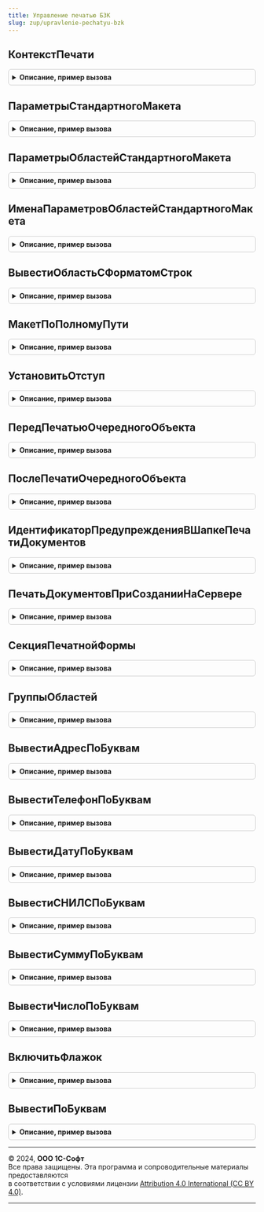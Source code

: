 ```yaml
---
title: Управление печатью БЗК
slug: zup/upravlenie-pechatyu-bzk
---
```



## КонтекстПечати
<details style="margin: 1em 0; padding: 0.5em; border: 1px solid #ccc; border-radius: 6px;">

<summary style="font-weight: bold; cursor: pointer;">Описание, пример вызова</summary>

```bsl

// Возвращает структуру параметров печати.
//
// Параметры:
//   МетаданныеМакета  - ОбъектМетаданных: Макет - Метаданные макета печатной формы.
//   МассивОбъектов    - Массив                  - Список печатаемых объектов.
//   ОбъектыПечати     - СписокЗначений          - Соответствие между объектами и областями табличного документа.
//       Параметры "МассивОбъектов" и "ОбъектыПечати" передаются из процедуры Печать "как есть".
//       См. описание одноименных параметров в УправлениеПечатьюПереопределяемый.ПриПечати.
//   ТабличныйДокумент - ТабличныйДокумент       - Табличный документ для вывода печатной формы.
//       Если параметр "ТабличныйДокумент" не указан, то создается новый табличный документ с параметрами:
//       * ОриентацияСтраницы = ОриентацияСтраницы.Портрет;
//       * АвтоМасштаб = Истина;
//       * КлючПараметровПечати = "ПараметрыПечати_<ИмяМакетаБезПрефикса>".
//
// Возвращаемое значение:
//   Структура - Контекст печати.
//       * МассивОбъектов    - Массив            - Соответствует параметру МассивОбъектов.
//       * ОбъектыПечати     - СписокЗначений    - Соответствует параметру ОбъектыПечати.
//       * ТабличныйДокумент - ТабличныйДокумент - Соответствует параметру ТабличныйДокумент.
//       * Макет             - ТабличныйДокумент - Макет печатной формы.
//       * ИменаПараметровОбластей - Структура   - См. УправлениеПечатьюБЗК.ИменаПараметровОбластейСтандартногоМакета.
//       * ПолноеИмяМакета  - Строка             - Полное имя макета печатной формы.
//       * МетаданныеМакета - ОбъектМетаданных: Макет - Метаданные макета печатной формы.
//
Функция КонтекстПечати(МетаданныеМакета, МассивОбъектов = Неопределено, ОбъектыПечати = Неопределено, ТабличныйДокумент = Неопределено) Экспорт
```

Пример вызова
```bsl
Результат = УправлениеПечатьюБЗК.КонтекстПечати(МетаданныеМакета, МассивОбъектов, ОбъектыПечати, ТабличныйДокумент);
```
</details>

## ПараметрыСтандартногоМакета
<details style="margin: 1em 0; padding: 0.5em; border: 1px solid #ccc; border-radius: 6px;">

<summary style="font-weight: bold; cursor: pointer;">Описание, пример вызова</summary>

```bsl

// Возвращает структуру параметров макета конфигурации
// (или указанной области макета).
//
// Параметры:
//  ПутьКМакету - Строка - полный путь к макету в формате:
//                         "Документ.<ИмяДокумента>.<ИмяМакета>"
//                         "Обработка.<ИмяОбработки>.<ИмяМакета>"
//                         "ОбщийМакет.<ИмяМакета>".
//  ИмяОбласти - Строка - Имя области в макете.
//                        Необязательный. Если не указан, возвращаются все параметры в макете.
//
// Возвращаемое значение:
//  Структура - параметры макета, ключ соответствует имени параметра, значение - Неопределено.
//
Функция ПараметрыСтандартногоМакета(ПутьКМакету, Знач ИмяОбласти = Неопределено) Экспорт
```

Пример вызова
```bsl
Результат = УправлениеПечатьюБЗК.ПараметрыСтандартногоМакета(ПутьКМакету, ИмяОбласти);
```
</details>

## ПараметрыОбластейСтандартногоМакета
<details style="margin: 1em 0; padding: 0.5em; border: 1px solid #ccc; border-radius: 6px;">

<summary style="font-weight: bold; cursor: pointer;">Описание, пример вызова</summary>

```bsl

// Возвращает параметры указанных областей макета конфигурации.
//
// Параметры:
//  ПутьКМакету   - Строка - полный путь к макету в формате:
//                           "Документ.<ИмяДокумента>.<ИмяМакета>"
//                           "Обработка.<ИмяОбработки>.<ИмяМакета>"
//                           "ОбщийМакет.<ИмяМакета>".
//  Области - Строка, Массив - области в макете, параметры которых необходимо получить.
//                             Необязательный. Если не указан, возвращаются все области макета.
//
// Возвращаемое значение:
//  Структура - ключ соответствует имени области, значение - Структура -  содержит параметры области.
//
Функция ПараметрыОбластейСтандартногоМакета(ПутьКМакету, Знач Области = Неопределено) Экспорт
```

Пример вызова
```bsl
Результат = УправлениеПечатьюБЗК.ПараметрыОбластейСтандартногоМакета(ПутьКМакету, Области);
```
</details>

## ИменаПараметровОбластейСтандартногоМакета
<details style="margin: 1em 0; padding: 0.5em; border: 1px solid #ccc; border-radius: 6px;">

<summary style="font-weight: bold; cursor: pointer;">Описание, пример вызова</summary>

```bsl

// Возвращает имена параметров всех областей макета конфигурации.
//
// Параметры:
//   ПутьКМакету - Строка - полный путь к макету в формате:
//       "Документ.<ИмяДокумента>.<ИмяМакета>"
//       "Обработка.<ИмяОбработки>.<ИмяМакета>"
//       "ОбщийМакет.<ИмяМакета>".
//
// Возвращаемое значение:
//   Структура - Имена параметров в разрезе имен областей.
//       * Ключ - Строка - Имя области,
//       * Значение - Строка - Имена параметров области через запятую.
//
Функция ИменаПараметровОбластейСтандартногоМакета(ПутьКМакету) Экспорт
```

Пример вызова
```bsl
Результат = УправлениеПечатьюБЗК.ИменаПараметровОбластейСтандартногоМакета(ПутьКМакету) 
```
</details>

## ВывестиОбластьСФорматомСтрок
<details style="margin: 1em 0; padding: 0.5em; border: 1px solid #ccc; border-radius: 6px;">

<summary style="font-weight: bold; cursor: pointer;">Описание, пример вызова</summary>

```bsl

// Выводит область макета в табличный документ с собственным форматом строк.
//
// Параметры:
//   ТабличныйДокумент - ТабличныйДокумент - Приемник, в который необходимо вывести область.
//   Макет             - ТабличныйДокумент - Источник, из которого необходимо вывести область.
//   ИмяОбласти        - Строка            - Имя области источника, которую необходимо вывести.
//                                           Если не указано, то выводится весь макет.
//
Процедура ВывестиОбластьСФорматомСтрок(ТабличныйДокумент, Макет, ИмяОбласти = Неопределено) Экспорт
```

Пример вызова
```bsl
УправлениеПечатьюБЗК.ВывестиОбластьСФорматомСтрок(ТабличныйДокумент, Макет, ИмяОбласти);
```
</details>

## МакетПоПолномуПути
<details style="margin: 1em 0; padding: 0.5em; border: 1px solid #ccc; border-radius: 6px;">

<summary style="font-weight: bold; cursor: pointer;">Описание, пример вызова</summary>

```bsl

// Получает макет по полному имени.
//
// Параметры:
//   ПутьКМакету - Строка - полный путь к макету в формате:
//       "Документ.<ИмяДокумента>.<ИмяМакета>"
//       "Обработка.<ИмяОбработки>.<ИмяМакета>"
//       "ОбщийМакет.<ИмяМакета>".
//
// Возвращаемое значение:
//    ТабличныйДокумент - Макет.
//
Функция МакетПоПолномуПути(ПутьКМакету) Экспорт
```

Пример вызова
```bsl
Результат = УправлениеПечатьюБЗК.МакетПоПолномуПути(ПутьКМакету) 
```
</details>

## УстановитьОтступ
<details style="margin: 1em 0; padding: 0.5em; border: 1px solid #ccc; border-radius: 6px;">

<summary style="font-weight: bold; cursor: pointer;">Описание, пример вызова</summary>

```bsl

// Устанавливает размер полей отступа табличного документа в случае,
//  если величина полей отступа не переопределена пользователем
//  и соответствует умолчаниям табличного документа - 10.
//
// Параметры:
//   ТабличныйДокумент - ТабличныйДокумент - Табличный документ для вывода печатной формы.
//   ПолеСлева         - Число             - См. "ТабличныйДокумент.ПолеСлева"  в синтакс-помощнике.
//   ПолеСверху        - Число             - См. "ТабличныйДокумент.ПолеСверху" в синтакс-помощнике.
//   ПолеСправа        - Число             - См. "ТабличныйДокумент.ПолеСправа" в синтакс-помощнике.
//   ПолеСнизу         - Число             - См. "ТабличныйДокумент.ПолеСнизу"  в синтакс-помощнике.
//
Процедура УстановитьОтступ(ТабличныйДокумент, ПолеСлева, ПолеСверху, ПолеСправа, ПолеСнизу) Экспорт
```

Пример вызова
```bsl
УправлениеПечатьюБЗК.УстановитьОтступ(ТабличныйДокумент, ПолеСлева, ПолеСверху, ПолеСправа, ПолеСнизу) 
```
</details>

## ПередПечатьюОчередногоОбъекта
<details style="margin: 1em 0; padding: 0.5em; border: 1px solid #ccc; border-radius: 6px;">

<summary style="font-weight: bold; cursor: pointer;">Описание, пример вызова</summary>

```bsl

// Выводит горизонтальный разделитель страниц в случае, если табличный документ не пустой,
//   и запоминает номер строки табличного документа, с которой начинается фрагмент очередного объекта.
//   См. также УправлениеПечатьюБЗК.ПослеОкончанияПечатиОчередногоОбъекта.
//
// Параметры:
//   КонтекстПечати - Структура - См. описание функции УправлениеПечатьюБЗК.КонтекстПечати.
//
Процедура ПередПечатьюОчередногоОбъекта(КонтекстПечати) Экспорт
```

Пример вызова
```bsl
УправлениеПечатьюБЗК.ПередПечатьюОчередногоОбъекта(КонтекстПечати) 
```
</details>

## ПослеПечатиОчередногоОбъекта
<details style="margin: 1em 0; padding: 0.5em; border: 1px solid #ccc; border-radius: 6px;">

<summary style="font-weight: bold; cursor: pointer;">Описание, пример вызова</summary>

```bsl

// Задает область печати объекта в табличном документе.
//   Вызывается после УправлениеПечатьюБЗК.ПередНачаломПечатиОчередногоОбъекта.
//
// Параметры:
//   КонтекстПечати - Структура - См. описание функции УправлениеПечатьюБЗК.КонтекстПечати.
//   Ссылка - ЛюбаяСсылка - Объект печати. См. описание одноименного параметра
//       процедуры УправлениеПечатью.ЗадатьОбластьПечатиДокумента.
//
Процедура ПослеПечатиОчередногоОбъекта(КонтекстПечати, Ссылка) Экспорт
```

Пример вызова
```bsl
УправлениеПечатьюБЗК.ПослеПечатиОчередногоОбъекта(КонтекстПечати, Ссылка) 
```
</details>

## ИдентификаторПредупрежденияВШапкеПечатиДокументов
<details style="margin: 1em 0; padding: 0.5em; border: 1px solid #ccc; border-radius: 6px;">

<summary style="font-weight: bold; cursor: pointer;">Описание, пример вызова</summary>

```bsl

// Используется для вывода текста сообщения пользователю в виде предупреждения в шапке формы "Печать документов".
//
// Возвращаемое значение:
//   Строка - Значение реквизита Поле объекта СообщениеПользователю.
//       В реквизите Текст объекта СообщениеПользователю может быть как обычный тест,
//       так и шаблон форматированной строки (см. СтроковыеФункции.ФорматированнаяСтрока).
//
Функция ИдентификаторПредупрежденияВШапкеПечатиДокументов() Экспорт
```

Пример вызова
```bsl
Результат = УправлениеПечатьюБЗК.ИдентификаторПредупрежденияВШапкеПечатиДокументов() 
```
</details>

## ПечатьДокументовПриСозданииНаСервере
<details style="margin: 1em 0; padding: 0.5em; border: 1px solid #ccc; border-radius: 6px;">

<summary style="font-weight: bold; cursor: pointer;">Описание, пример вызова</summary>

```bsl

// См. УправлениеПечатьюПереопределяемый.ПечатьДокументовПриСозданииНаСервере.
Процедура ПечатьДокументовПриСозданииНаСервере(Форма, Отказ, СтандартнаяОбработка) Экспорт
```

Пример вызова
```bsl
УправлениеПечатьюБЗК.ПечатьДокументовПриСозданииНаСервере(Форма, Отказ, СтандартнаяОбработка) 
```
</details>

## СекцияПечатнойФормы
<details style="margin: 1em 0; padding: 0.5em; border: 1px solid #ccc; border-radius: 6px;">

<summary style="font-weight: bold; cursor: pointer;">Описание, пример вызова</summary>

```bsl

// Возвращает область печати как табличный документ и его параметры.
//
// Параметры:
//   КонтекстПечати - Структура - См. УправлениеПечатьюБЗК.КонтекстПечати.
//   ИмяОбласти     - Строка    - Имя области или адрес в формате "R1C1:R2C2" (пересечение в формате "<Имя1>|<Имя2>").
//
// Возвращаемое значение:
//   Структура - описание
//       * ТабличныйДокумент - ТабличныйДокумент - Табличный документ для вывода.
//       * ГруппыОбластей - Соответствие - См. УправлениеПечатьюБЗК.ГруппыОбластей.
//
Функция СекцияПечатнойФормы(КонтекстПечати, ИмяОбласти) Экспорт
```

Пример вызова
```bsl
Результат = УправлениеПечатьюБЗК.СекцияПечатнойФормы(КонтекстПечати, ИмяОбласти) 
```
</details>

## ГруппыОбластей
<details style="margin: 1em 0; padding: 0.5em; border: 1px solid #ccc; border-radius: 6px;">

<summary style="font-weight: bold; cursor: pointer;">Описание, пример вызова</summary>

```bsl

// Возвращает области табличного документа сгруппированные по именам.
//
// Параметры:
//   ТабличныйДокумент - ТабличныйДокумент
//
// Возвращаемое значение:
//   Соответствие - Имена и параметры областей.
//       * Ключ     - Строка    - Имя группы областей табличного документа.
//       * Значение - Структура - Описание группы областей табличного документа.
//           * КоличествоОбластей - Число - Количество областей в группе.
//           * Верхи    - Массив из Число - Варианты верхних координат ячеек области для определения количества строк.
//
Функция ГруппыОбластей(ТабличныйДокумент) Экспорт
```

Пример вызова
```bsl
Результат = УправлениеПечатьюБЗК.ГруппыОбластей(ТабличныйДокумент) 
```
</details>

## ВывестиАдресПоБуквам
<details style="margin: 1em 0; padding: 0.5em; border: 1px solid #ccc; border-radius: 6px;">

<summary style="font-weight: bold; cursor: pointer;">Описание, пример вызова</summary>

```bsl

// Выводит адрес по буквам в секцию табличного документа.
//
// Параметры:
//   Секция     - Структура - См. УправлениеПечатьюБЗК.СекцияПечатнойФормы;
//   Адрес      - Строка    - Значение контактной информации типа "Адрес" (строка json или xml).
//   Префикс    - Строка    - Префикс для определения областей вывода полей адреса.
//   ИменаПолей - Строка    - Имена полей адреса, перечисленные через запятую.
//       В табличном документе должны присутствовать области с именами "<Префикс>_<ИмяПоля>_<№>".
//
Процедура ВывестиАдресПоБуквам(Секция, Адрес, Префикс, ИменаПолей) Экспорт
```

Пример вызова
```bsl
УправлениеПечатьюБЗК.ВывестиАдресПоБуквам(Секция, Адрес, Префикс, ИменаПолей) 
```
</details>

## ВывестиТелефонПоБуквам
<details style="margin: 1em 0; padding: 0.5em; border: 1px solid #ccc; border-radius: 6px;">

<summary style="font-weight: bold; cursor: pointer;">Описание, пример вызова</summary>

```bsl

// Выводит телефон по буквам в секцию табличного документа.
//
// Параметры:
//   Секция           - Структура - См. УправлениеПечатьюБЗК.СекцияПечатнойФормы;
//   ЗначениеТелефона - Строка    - Значение контактной информации типа "Телефон" (строка json или xml).
//   ИмяГруппы        - Строка    - Префикс для определения областей вывода полей адреса.
//       В табличном документе должны присутствовать области с именами "<ИмяГруппы>_<№>".
//
Процедура ВывестиТелефонПоБуквам(Секция, ЗначениеТелефона, ИмяГруппы) Экспорт
```

Пример вызова
```bsl
УправлениеПечатьюБЗК.ВывестиТелефонПоБуквам(Секция, ЗначениеТелефона, ИмяГруппы) 
```
</details>

## ВывестиДатуПоБуквам
<details style="margin: 1em 0; padding: 0.5em; border: 1px solid #ccc; border-radius: 6px;">

<summary style="font-weight: bold; cursor: pointer;">Описание, пример вызова</summary>

```bsl

// Выводит дату по буквам в секцию табличного документа.
//
// Параметры:
//   Секция    - Структура - См. УправлениеПечатьюБЗК.СекцияПечатнойФормы.
//   Дата      - Дата      - Выводимое значение.
//   ИмяГруппы - Строка    - Префикс для определения областей вывода полей адреса.
//       В табличном документе должны присутствовать области с именами "<ИмяГруппы>_<№>".
//   ФорматнаяСтрока - Строка - См. описание 2го параметра метода глобального контекста "Формат".
//
Процедура ВывестиДатуПоБуквам(Секция, Дата, ИмяГруппы, ФорматнаяСтрока = Неопределено) Экспорт
```

Пример вызова
```bsl
УправлениеПечатьюБЗК.ВывестиДатуПоБуквам(Секция, Дата, ИмяГруппы, ФорматнаяСтрока);
```
</details>

## ВывестиСНИЛСПоБуквам
<details style="margin: 1em 0; padding: 0.5em; border: 1px solid #ccc; border-radius: 6px;">

<summary style="font-weight: bold; cursor: pointer;">Описание, пример вызова</summary>

```bsl

// Выводит СНИЛС по буквам в секцию табличного документа.
//
// Параметры:
//   Секция    - Структура - См. УправлениеПечатьюБЗК.СекцияПечатнойФормы.
//   СНИЛС     - Строка    - Страховой номер индивидуального лицевого счета.
//   ИмяГруппы - Строка    - Префикс для определения областей вывода полей адреса.
//       В табличном документе должны присутствовать области с именами "<ИмяГруппы>_<№>".
//
Процедура ВывестиСНИЛСПоБуквам(Секция, СНИЛС, ИмяГруппы) Экспорт
```

Пример вызова
```bsl
УправлениеПечатьюБЗК.ВывестиСНИЛСПоБуквам(Секция, СНИЛС, ИмяГруппы) 
```
</details>

## ВывестиСуммуПоБуквам
<details style="margin: 1em 0; padding: 0.5em; border: 1px solid #ccc; border-radius: 6px;">

<summary style="font-weight: bold; cursor: pointer;">Описание, пример вызова</summary>

```bsl

// Выводит сумму числом в рублях и копейках по буквам в секцию табличного документа.
//
// Параметры:
//   Секция  - Структура - См. УправлениеПечатьюБЗК.СекцияПечатнойФормы.
//   Сумма   - Число     - Выводимое значение.
//   Префикс - Строка    - Префикс для определения областей вывода полей адреса.
//       В табличном документе должны присутствовать области с именами
//       "<Префикс>_Рублей_<№>" и "<Префикс>_Копеек_<№>".
//
Процедура ВывестиСуммуПоБуквам(Секция, Сумма, Префикс) Экспорт
```

Пример вызова
```bsl
УправлениеПечатьюБЗК.ВывестиСуммуПоБуквам(Секция, Сумма, Префикс) 
```
</details>

## ВывестиЧислоПоБуквам
<details style="margin: 1em 0; padding: 0.5em; border: 1px solid #ccc; border-radius: 6px;">

<summary style="font-weight: bold; cursor: pointer;">Описание, пример вызова</summary>

```bsl

// Выводит число по буквам в секцию табличного документа.
//
// Параметры:
//   Секция    - Структура - См. УправлениеПечатьюБЗК.СекцияПечатнойФормы;
//   Текст     - Строка    - Представление выводимого значения.
//   ИмяГруппы - Строка    - Префикс для определения областей вывода полей адреса.
//       В табличном документе должны присутствовать области с именами "<ИмяГруппы>_<№>".
//   ВыравниваниеПоЛевомуКраю - Булево - Если Истина, то если длина выводимого текста меньше количества областей,
//       то текст прижимается к левому краю (сначала выводятся области слева).
//       Если Ложь - текст прижимается к правому краю (области выводятся с конца).
//
Процедура ВывестиЧислоПоБуквам(Секция, Число, ИмяГруппы, Обязательное = Истина, ФорматнаяСтрока = "ЧДЦ=0; ЧН=0; ЧГ=0") Экспорт
```

Пример вызова
```bsl
УправлениеПечатьюБЗК.ВывестиЧислоПоБуквам(Секция, Число, ИмяГруппы, Обязательное, ФорматнаяСтрока);
```
</details>

## ВключитьФлажок
<details style="margin: 1em 0; padding: 0.5em; border: 1px solid #ccc; border-radius: 6px;">

<summary style="font-weight: bold; cursor: pointer;">Описание, пример вызова</summary>

```bsl

// Выводит текст по буквам в секцию табличного документа.
//
// Параметры:
//   Секция    - Структура - См. УправлениеПечатьюБЗК.СекцияПечатнойФормы;
//   ИмяГруппы - Строка    - Префикс для определения областей вывода полей адреса.
//       В табличном документе должны присутствовать области с именами "<ИмяГруппы>_<№>".
//
Процедура ВключитьФлажок(Секция, ИмяГруппы) Экспорт
```

Пример вызова
```bsl
УправлениеПечатьюБЗК.ВключитьФлажок(Секция, ИмяГруппы) 
```
</details>

## ВывестиПоБуквам
<details style="margin: 1em 0; padding: 0.5em; border: 1px solid #ccc; border-radius: 6px;">

<summary style="font-weight: bold; cursor: pointer;">Описание, пример вызова</summary>

```bsl

// Выводит текст по буквам в секцию табличного документа.
//
// Параметры:
//   Секция    - Структура - См. УправлениеПечатьюБЗК.СекцияПечатнойФормы;
//   Текст     - Строка    - Представление выводимого значения.
//   ИмяГруппы - Строка    - Префикс для определения областей вывода полей адреса.
//       В табличном документе должны присутствовать области с именами "<ИмяГруппы>_<№>".
//   ВыравниваниеПоЛевомуКраю - Булево - Если Истина, то если длина выводимого текста меньше количества областей,
//       то текст прижимается к левому краю (сначала выводятся области слева).
//       Если Ложь - текст прижимается к правому краю (области выводятся с конца).
//
Процедура ВывестиПоБуквам(Секция, Текст, ИмяГруппы, ВыравниваниеПоЛевомуКраю = Истина) Экспорт
```

Пример вызова
```bsl
УправлениеПечатьюБЗК.ВывестиПоБуквам(Секция, Текст, ИмяГруппы, ВыравниваниеПоЛевомуКраю);
```
</details>

---

© 2024, **ООО 1С-Софт**  
Все права защищены. Эта программа и сопроводительные материалы предоставляются  
в соответствии с условиями лицензии [Attribution 4.0 International (CC BY 4.0)](https://creativecommons.org/licenses/by/4.0/legalcode).

---
